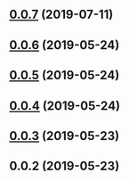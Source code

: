 ## [0.0.7](https://github.com/ecerroni/apollo-datasource-mongodb/compare/v0.0.6...v0.0.7) (2019-07-11)



## [0.0.6](https://github.com/ecerroni/apollo-datasource-mongodb/compare/v0.0.5...v0.0.6) (2019-05-24)



## [0.0.5](https://github.com/ecerroni/apollo-datasource-mongodb/compare/v0.0.4...v0.0.5) (2019-05-24)



## [0.0.4](https://github.com/ecerroni/apollo-datasource-mongodb/compare/v0.0.3...v0.0.4) (2019-05-24)



## [0.0.3](https://github.com/ecerroni/apollo-datasource-mongodb/compare/v0.0.2...v0.0.3) (2019-05-23)



## 0.0.2 (2019-05-23)




